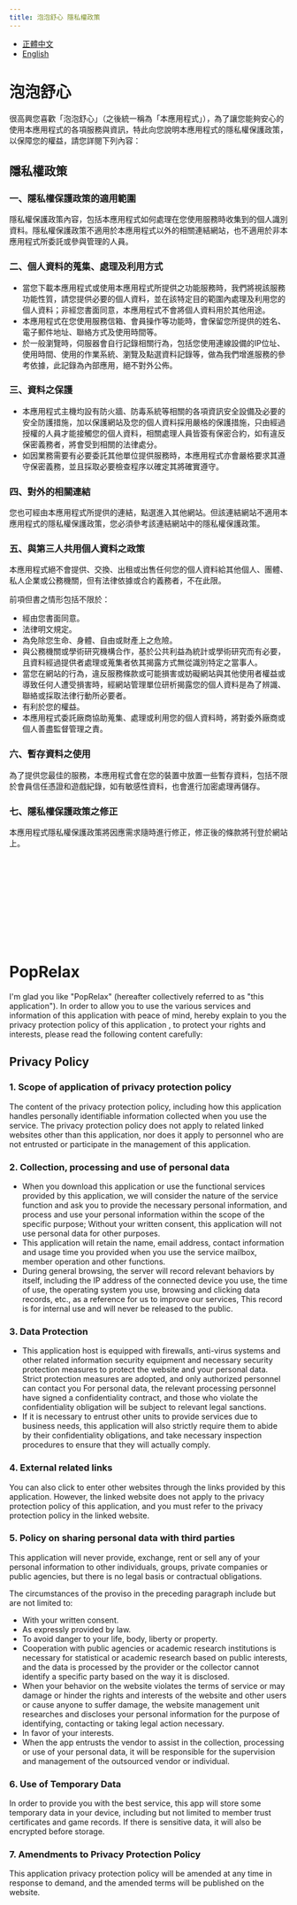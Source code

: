 ```yaml
---
title: 泡泡舒心 隱私權政策
--- 
```


*   [正體中文](#泡泡舒心)
*   [English](#PopRelax)

# 泡泡舒心

很高興您喜歡「泡泡舒心」（之後統一稱為「本應用程式」），為了讓您能夠安心的使用本應用程式的各項服務與資訊，特此向您說明本應用程式的隱私權保護政策，以保障您的權益，請您詳閱下列內容：

## 隱私權政策

### 一、隱私權保護政策的適用範圍  

隱私權保護政策內容，包括本應用程式如何處理在您使用服務時收集到的個人識別資料。隱私權保護政策不適用於本應用程式以外的相關連結網站，也不適用於非本應用程式所委託或參與管理的人員。

### 二、個人資料的蒐集、處理及利用方式

*   當您下載本應用程式或使用本應用程式所提供之功能服務時，我們將視該服務功能性質，請您提供必要的個人資料，並在該特定目的範圍內處理及利用您的個人資料；非經您書面同意，本應用程式不會將個人資料用於其他用途。
*   本應用程式在您使用服務信箱、會員操作等功能時，會保留您所提供的姓名、電子郵件地址、聯絡方式及使用時間等。
*   於一般瀏覽時，伺服器會自行記錄相關行為，包括您使用連線設備的IP位址、使用時間、使用的作業系統、瀏覽及點選資料記錄等，做為我們增進服務的參考依據，此記錄為內部應用，絕不對外公佈。

### 三、資料之保護

*   本應用程式主機均設有防火牆、防毒系統等相關的各項資訊安全設備及必要的安全防護措施，加以保護網站及您的個人資料採用嚴格的保護措施，只由經過授權的人員才能接觸您的個人資料，相關處理人員皆簽有保密合約，如有違反保密義務者，將會受到相關的法律處分。
*   如因業務需要有必要委託其他單位提供服務時，本應用程式亦會嚴格要求其遵守保密義務，並且採取必要檢查程序以確定其將確實遵守。

### 四、對外的相關連結  

您也可經由本應用程式所提供的連結，點選進入其他網站。但該連結網站不適用本應用程式的隱私權保護政策，您必須參考該連結網站中的隱私權保護政策。

### 五、與第三人共用個人資料之政策

本應用程式絕不會提供、交換、出租或出售任何您的個人資料給其他個人、團體、私人企業或公務機關，但有法律依據或合約義務者，不在此限。

前項但書之情形包括不限於：

*   經由您書面同意。
*   法律明文規定。
*   為免除您生命、身體、自由或財產上之危險。
*   與公務機關或學術研究機構合作，基於公共利益為統計或學術研究而有必要，且資料經過提供者處理或蒐集者依其揭露方式無從識別特定之當事人。
*   當您在網站的行為，違反服務條款或可能損害或妨礙網站與其他使用者權益或導致任何人遭受損害時，經網站管理單位研析揭露您的個人資料是為了辨識、聯絡或採取法律行動所必要者。
*   有利於您的權益。
*   本應用程式委託廠商協助蒐集、處理或利用您的個人資料時，將對委外廠商或個人善盡監督管理之責。

### 六、暫存資料之使用  

為了提供您最佳的服務，本應用程式會在您的裝置中放置一些暫存資料，包括不限於會員信任憑證和遊戲紀錄，如有敏感性資料，也會進行加密處理再儲存。

### 七、隱私權保護政策之修正

本應用程式隱私權保護政策將因應需求隨時進行修正，修正後的條款將刊登於網站上。

<br/>
<br/>
<br/>
<br/>
<br/>
<br/>
<br/>
<br/>
<br/>

# PopRelax

I'm glad you like "PopRelax" (hereafter collectively referred to as "this application"). In order to allow you to use the various services and information of this application with peace of mind, hereby explain to you the privacy protection policy of this application , to protect your rights and interests, please read the following content carefully:

## Privacy Policy

### 1. Scope of application of privacy protection policy

The content of the privacy protection policy, including how this application handles personally identifiable information collected when you use the service. The privacy protection policy does not apply to related linked websites other than this application, nor does it apply to personnel who are not entrusted or participate in the management of this application.

### 2. Collection, processing and use of personal data

* When you download this application or use the functional services provided by this application, we will consider the nature of the service function and ask you to provide the necessary personal information, and process and use your personal information within the scope of the specific purpose; Without your written consent, this application will not use personal data for other purposes.
* This application will retain the name, email address, contact information and usage time you provided when you use the service mailbox, member operation and other functions.
* During general browsing, the server will record relevant behaviors by itself, including the IP address of the connected device you use, the time of use, the operating system you use, browsing and clicking data records, etc., as a reference for us to improve our services, This record is for internal use and will never be released to the public.

### 3. Data Protection

* This application host is equipped with firewalls, anti-virus systems and other related information security equipment and necessary security protection measures to protect the website and your personal data. Strict protection measures are adopted, and only authorized personnel can contact you For personal data, the relevant processing personnel have signed a confidentiality contract, and those who violate the confidentiality obligation will be subject to relevant legal sanctions.
* If it is necessary to entrust other units to provide services due to business needs, this application will also strictly require them to abide by their confidentiality obligations, and take necessary inspection procedures to ensure that they will actually comply.

### 4. External related links

You can also click to enter other websites through the links provided by this application. However, the linked website does not apply to the privacy protection policy of this application, and you must refer to the privacy protection policy in the linked website.

### 5. Policy on sharing personal data with third parties

This application will never provide, exchange, rent or sell any of your personal information to other individuals, groups, private companies or public agencies, but there is no legal basis or contractual obligations.

The circumstances of the proviso in the preceding paragraph include but are not limited to:

* With your written consent.
* As expressly provided by law.
* To avoid danger to your life, body, liberty or property.
* Cooperation with public agencies or academic research institutions is necessary for statistical or academic research based on public interests, and the data is processed by the provider or the collector cannot identify a specific party based on the way it is disclosed.
* When your behavior on the website violates the terms of service or may damage or hinder the rights and interests of the website and other users or cause anyone to suffer damage, the website management unit researches and discloses your personal information for the purpose of identifying, contacting or taking legal action necessary.
* In favor of your interests.
* When the app entrusts the vendor to assist in the collection, processing or use of your personal data, it will be responsible for the supervision and management of the outsourced vendor or individual.

### 6. Use of Temporary Data

In order to provide you with the best service, this app will store some temporary data in your device, including but not limited to member trust certificates and game records. If there is sensitive data, it will also be encrypted before storage.

### 7. Amendments to Privacy Protection Policy

This application privacy protection policy will be amended at any time in response to demand, and the amended terms will be published on the website.

<br/>
<br/>
<br/>
<br/>
<br/>
<br/>
<br/>
<br/>
<br/>